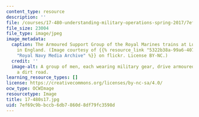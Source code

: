 ```yaml
---
content_type: resource
description: ''
file: /courses/17-480-understanding-military-operations-spring-2017/7ef69c9bbccb6db7860d8df79fc3598d_17-480s17.jpg
file_size: 23004
file_type: image/jpeg
image_metadata:
  caption: The Armoured Support Group of the Royal Marines trains at Lulworth Range
    in England. (Image courtesy of {{% resource_link "5322b38a-99a6-407e-a020-c5b2c4b6a41f"
    "Royal Navy Media Archive" %}} on flickr. License BY-NC.)
  credit: ''
  image-alt: A group of men, each wearing military gear, drive armoured vehicles down
    a dirt road.
learning_resource_types: []
license: https://creativecommons.org/licenses/by-nc-sa/4.0/
ocw_type: OCWImage
resourcetype: Image
title: 17-480s17.jpg
uid: 7ef69c9b-bccb-6db7-860d-8df79fc3598d
---
```

